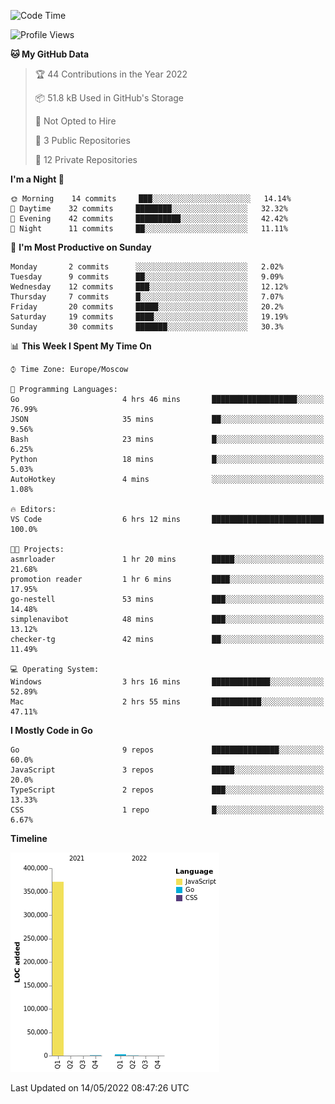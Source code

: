 <!--START_SECTION:waka-->
![Code Time](http://img.shields.io/badge/Code%20Time-302%20hrs%205%20mins-blue)

![Profile Views](http://img.shields.io/badge/Profile%20Views-0-blue)

**🐱 My GitHub Data** 

> 🏆 44 Contributions in the Year 2022
 > 
> 📦 51.8 kB Used in GitHub's Storage 
 > 
> 🚫 Not Opted to Hire
 > 
> 📜 3 Public Repositories 
 > 
> 🔑 12 Private Repositories  
 > 
**I'm a Night 🦉** 

```text
🌞 Morning    14 commits     ███░░░░░░░░░░░░░░░░░░░░░░   14.14% 
🌆 Daytime    32 commits     ████████░░░░░░░░░░░░░░░░░   32.32% 
🌃 Evening    42 commits     ██████████░░░░░░░░░░░░░░░   42.42% 
🌙 Night      11 commits     ██░░░░░░░░░░░░░░░░░░░░░░░   11.11%

```
📅 **I'm Most Productive on Sunday** 

```text
Monday       2 commits      ░░░░░░░░░░░░░░░░░░░░░░░░░   2.02% 
Tuesday      9 commits      ██░░░░░░░░░░░░░░░░░░░░░░░   9.09% 
Wednesday    12 commits     ███░░░░░░░░░░░░░░░░░░░░░░   12.12% 
Thursday     7 commits      █░░░░░░░░░░░░░░░░░░░░░░░░   7.07% 
Friday       20 commits     █████░░░░░░░░░░░░░░░░░░░░   20.2% 
Saturday     19 commits     ████░░░░░░░░░░░░░░░░░░░░░   19.19% 
Sunday       30 commits     ███████░░░░░░░░░░░░░░░░░░   30.3%

```


📊 **This Week I Spent My Time On** 

```text
⌚︎ Time Zone: Europe/Moscow

💬 Programming Languages: 
Go                       4 hrs 46 mins       ███████████████████░░░░░░   76.99% 
JSON                     35 mins             ██░░░░░░░░░░░░░░░░░░░░░░░   9.56% 
Bash                     23 mins             █░░░░░░░░░░░░░░░░░░░░░░░░   6.25% 
Python                   18 mins             █░░░░░░░░░░░░░░░░░░░░░░░░   5.03% 
AutoHotkey               4 mins              ░░░░░░░░░░░░░░░░░░░░░░░░░   1.08%

🔥 Editors: 
VS Code                  6 hrs 12 mins       █████████████████████████   100.0%

🐱‍💻 Projects: 
asmrloader               1 hr 20 mins        █████░░░░░░░░░░░░░░░░░░░░   21.68% 
promotion reader         1 hr 6 mins         ████░░░░░░░░░░░░░░░░░░░░░   17.95% 
go-nestell               53 mins             ███░░░░░░░░░░░░░░░░░░░░░░   14.48% 
simplenavibot            48 mins             ███░░░░░░░░░░░░░░░░░░░░░░   13.12% 
checker-tg               42 mins             ██░░░░░░░░░░░░░░░░░░░░░░░   11.49%

💻 Operating System: 
Windows                  3 hrs 16 mins       █████████████░░░░░░░░░░░░   52.89% 
Mac                      2 hrs 55 mins       ███████████░░░░░░░░░░░░░░   47.11%

```

**I Mostly Code in Go** 

```text
Go                       9 repos             ███████████████░░░░░░░░░░   60.0% 
JavaScript               3 repos             █████░░░░░░░░░░░░░░░░░░░░   20.0% 
TypeScript               2 repos             ███░░░░░░░░░░░░░░░░░░░░░░   13.33% 
CSS                      1 repo              █░░░░░░░░░░░░░░░░░░░░░░░░   6.67%

```


**Timeline**

![Chart not found](https://raw.githubusercontent.com/jeezft/jeezft/main/charts/bar_graph.png) 


 Last Updated on 14/05/2022 08:47:26 UTC
<!--END_SECTION:waka-->
